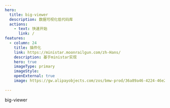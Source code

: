 ```yaml
---
hero:
  title: big-viewer
  description: 数据可视化低代码库
  actions:
    - text: 快速开始
      link: /
features:
  - column: 24
    title: 插件化
    link: https://ministar.moonrailgun.com/zh-Hans/
    description: 基于ministar实现
    hero: true
    imageType: primary
    imageStyle: 
    openExternal: true
    image: https://gw.alipayobjects.com/zos/bmw-prod/36a89a46-4224-46e2-b838-00817f5eb364.svg
    
---
```


big-viewer
